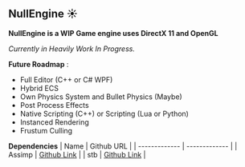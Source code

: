 ## **NullEngine ☀️**

**NullEngine is a WIP Game engine uses DirectX 11 and OpenGL**


*Currently in Heavily Work In Progress.*

**Future Roadmap** :
* Full Editor (C++ or C# WPF)
* Hybrid ECS
* Own Physics System and Bullet Physics (Maybe)
* Post Process Effects
* Native Scripting (C++) or Scripting (Lua or Python)
* Instanced Rendering
* Frustum Culling

**Dependencies**
| Name  | Github URL |
| ------------- | ------------- |
| Assimp  | [Github Link](https://github.com/assimp/assimp)  |
| stb  | [Github Link](https://github.com/nothings/stb)  |
